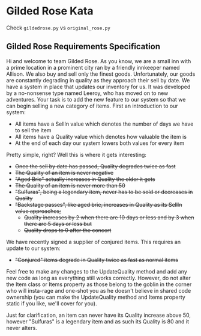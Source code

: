 # Gilded Rose Kata

Check `gildedrose.py` vs `original_rose.py`

## Gilded Rose Requirements Specification

Hi and welcome to team Gilded Rose. As you know, we are a small inn with a prime location in a
prominent city ran by a friendly innkeeper named Allison. We also buy and sell only the finest goods.
Unfortunately, our goods are constantly degrading in quality as they approach their sell by date. We
have a system in place that updates our inventory for us. It was developed by a no-nonsense type named
Leeroy, who has moved on to new adventures. Your task is to add the new feature to our system so that
we can begin selling a new category of items. First an introduction to our system:

- All items have a SellIn value which denotes the number of days we have to sell the item
- All items have a Quality value which denotes how valuable the item is
- At the end of each day our system lowers both values for every item

Pretty simple, right? Well this is where it gets interesting:

- ~~Once the sell by date has passed, Quality degrades twice as fast~~
- ~~The Quality of an item is never negative~~
- ~~"Aged Brie" actually increases in Quality the older it gets~~
- ~~The Quality of an item is never more than 50~~
- ~~"Sulfuras", being a legendary item, never has to be sold or decreases in Quality~~
- ~~"Backstage passes", like aged brie, increases in Quality as its SellIn value approaches;~~
  - ~~Quality increases by 2 when there are 10 days or less and by 3 when there are 5 days or less but~~
  - ~~Quality drops to 0 after the concert~~

We have recently signed a supplier of conjured items. This requires an update to our system:

- ~~"Conjured" items degrade in Quality twice as fast as normal items~~

Feel free to make any changes to the UpdateQuality method and add any new code as long as everything
still works correctly. However, do not alter the Item class or Items property as those belong to the
goblin in the corner who will insta-rage and one-shot you as he doesn't believe in shared code
ownership (you can make the UpdateQuality method and Items property static if you like, we'll cover
for you).

Just for clarification, an item can never have its Quality increase above 50, however "Sulfuras" is a
legendary item and as such its Quality is 80 and it never alters.